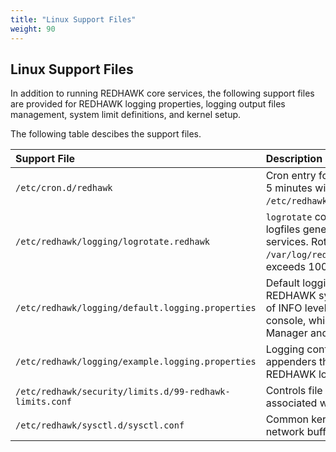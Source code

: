 ```yaml
---
title: "Linux Support Files"
weight: 90
---
```



## Linux Support Files

In addition to running REDHAWK core services, the following support files are provided for REDHAWK logging properties, logging output files management, system limit definitions, and kernel setup.

The following table descibes the support files.

| **Support File**                                        | **Description**                                        |
| :------------------------------------------------------ | :----------------------------------------------------- |
| `/etc/cron.d/redhawk`                                   | Cron entry for root to run `logrotate` every 5 minutes with the configuration file `/etc/redhawk/logging/logrotate.redhawk`.             |
| `/etc/redhawk/logging/logrotate.redhawk`                | `logrotate` configuration file to manage logfiles generated from REDHAWK services. Rotates all files in `/var/log/redhawk/*.log` when size exceeds 100 MB. |
| `/etc/redhawk/logging/default.logging.properties`       | Default logging configuration for a REDHAWK system. Defines all messages of INFO level or higher to append to the console, which is captured by the Domain Manager and Device Manager services. |
| `/etc/redhawk/logging/example.logging.properties`       | Logging configuration with example appenders that are supported by the REDHAWK logging subsystem. |
| `/etc/redhawk/security/limits.d/99-redhawk-limits.conf` | Controls file and process limits associated with the `redhawk` group. |
| `/etc/redhawk/sysctl.d/sysctl.conf`                     | Common kernel tuning parameters for network buffers and core file generation. |
